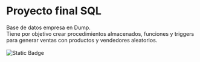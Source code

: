 # Proyecto final SQL
Base de datos empresa en Dump.<br>
Tiene por objetivo crear procedimientos almacenados, funciones y triggers para generar ventas con productos y vendedores aleatorios.
<br>
<br>
![Static Badge](https://img.shields.io/badge/-MySQL-%23EAEAEA?style=for-the-badge&logo=mysql&logoColor=white&labelColor=%23333)
